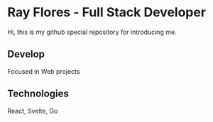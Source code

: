 # Ray Flores - Full Stack Developer
Hi, this is my github special repository for introducing me.

## Develop
Focused in Web projects

## Technologies
React, Svelte, Go

